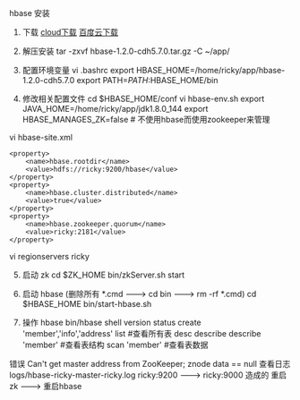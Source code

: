 hbase 安装
1. 下载
[cloud下载](archive.cloudera.com/cdh5/cdh/5/hbase-1.2.0-cdh5.7.0.tar.gz)
[百度云下载](https://pan.baidu.com/s/1nwuKjfN)

2. 解压安装
tar -zxvf hbase-1.2.0-cdh5.7.0.tar.gz -C ~/app/

3. 配置环境变量
vi .bashrc
export HBASE_HOME=/home/ricky/app/hbase-1.2.0-cdh5.7.0
export PATH=$PATH:$HBASE_HOME/bin

4. 修改相关配置文件
cd $HBASE_HOME/conf
vi hbase-env.sh
export JAVA_HOME=/home/ricky/app/jdk1.8.0_144
export HBASE_MANAGES_ZK=false # 不使用hbase而使用zookeeper来管理

vi hbase-site.xml
<configuration>

    <property>
        <name>hbase.rootdir</name>
        <value>hdfs://ricky:9200/hbase</value>
    </property>
    <property>
        <name>hbase.cluster.distributed</name>
        <value>true</value>
    </property>
    <property>
        <name>hbase.zookeeper.quorum</name>
        <value>ricky:2181</value>
    </property>

</configuration>

vi regionservers
ricky

5. 启动 zk
cd $ZK_HOME
bin/zkServer.sh start

6. 启动 hbase (删除所有 *.cmd ---> cd bin ---> rm -rf *.cmd)
cd $HBASE_HOME
bin/start-hbase.sh

7. 操作 hbase
bin/hbase shell
version
status
create 'member','info','address'
list #查看所有表
desc
describe
describe 'member' #查看表结构
scan 'member' #查看表数据

错误 Can't get master address from ZooKeeper; znode data == null
查看日志 logs/hbase-ricky-master-ricky.log
ricky:9200 ---> ricky:9000 造成的
重启zk ---> 重启hbase
